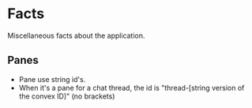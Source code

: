 # Facts

Miscellaneous facts about the application.

## Panes

- Pane use string id's.
- When it's a pane for a chat thread, the id is "thread-[string version of the convex ID]" (no brackets)
